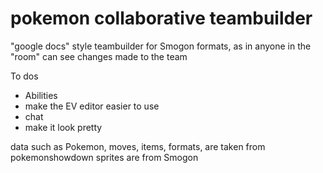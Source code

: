# pokemon collaborative teambuilder

"google docs" style teambuilder for Smogon formats, as in anyone in the "room" can see changes made to the team

To dos
- Abilities
- make the EV editor easier to use
- chat
- make it look pretty



data such as Pokemon, moves, items, formats, are taken from pokemonshowdown
sprites are from Smogon
